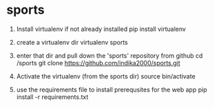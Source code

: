 # sports

1. Install virtualenv if not already installed
  pip install virtualenv
  
2. create a virtualenv dir
  virtualenv sports
  
3. enter that dir and pull down the 'sports' repository from github
  cd <rootdir>/sports
  git clone https://github.com/indika2000/sports.git
  
4. Activate the virtualenv (from the sports dir)
  source bin/activate
  
5. use the requirements file to install prerequsites for the web app
  pip install -r requirements.txt
